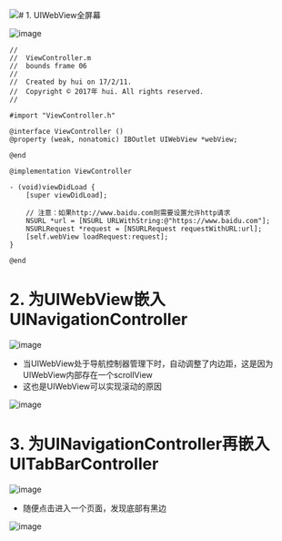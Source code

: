 ![](/assets/p0081.png)# 1. UIWebView全屏幕

![image](images/p0051.png)

	//
	//  ViewController.m
	//  bounds frame 06
	//
	//  Created by hui on 17/2/11.
	//  Copyright © 2017年 hui. All rights reserved.
	//
	
	#import "ViewController.h"
	
	@interface ViewController ()
	@property (weak, nonatomic) IBOutlet UIWebView *webView;
	
	@end
	
	@implementation ViewController
	
	- (void)viewDidLoad {
	    [super viewDidLoad];
	    
	    // 注意：如果http://www.baidu.com则需要设置允许http请求
	    NSURL *url = [NSURL URLWithString:@"https://www.baidu.com"];
	    NSURLRequest *request = [NSURLRequest requestWithURL:url];
	    [self.webView loadRequest:request];
	}
	
	@end
	
# 2. 为UIWebView嵌入UINavigationController
![image](images/p0052.png)

- 当UIWebView处于导航控制器管理下时，自动调整了内边距，这是因为UIWebView内部存在一个scrollView
- 这也是UIWebView可以实现滚动的原因

![image](images/p0053.png)

# 3. 为UINavigationController再嵌入UITabBarController
![image](images/p0079.png)
- 随便点击进入一个页面，发现底部有黑边

![image](images/p0081.png)
